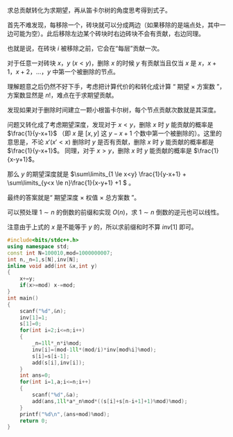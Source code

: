求总贡献转化为求期望，再从笛卡尔树的角度思考得到式子。

首先不难发现，每移除一个，砖块就可以分成两边（如果移除的是端点处，其中一边可能为空）。此后移除左边某个砖块时右边砖块不会有贡献，右边同理。

也就是说，在砖块 $i$ 被移除之前，它会在“每层”贡献一次。

对于任意一对砖块 $x$，$y$ $(x<y)$，删除 $x$ 的时候 $y$ 有贡献当且仅当 $x$ 是 $x$，$x+1$，$x+2$，...，$y$ 中第一个被删除的节点。

理解题意之后仍然不好下手，考虑把计算代价的和转化成计算 “ 期望 $\times$ 方案数 ”，方案数显然是 $n!$，难点在于求期望贡献。

发现如果对于删除时间建立一颗小根笛卡尔树，每个节点贡献次数就是其深度。

问题又转化成了考虑期望深度，发现对于 $x<y$，删除 $x$ 时 $y$ 能贡献的概率是 $\frac{1}{y-x+1}$ （即 $x$ 是 $[x,y]$ 这 $y-x+1$ 个数中第一个被删除的）。这里的意思是，不论 $x'(x'<x)$ 删除时 $y$ 是否有贡献，删除 $x$ 时 $y$ 能贡献的概率都是 $\frac{1}{y-x+1}$。
同理，对于 $x>y$，删除 $x$ 时 $y$ 能贡献的概率是 $\frac{1}{x-y+1}$。

那么 $y$ 的期望深度就是 $\sum\limits_{1 \le x<y}  \frac{1}{y-x+1} +  \sum\limits_{y<x \le n}\frac{1}{x-y+1} +1 $ 。

最终的答案就是“ 期望深度 $\times$ 权值 $\times$ 总方案数 ”。

可以预处理 $1 \sim n$ 的倒数的前缀和实现 $O(n)$，求 $1 \sim n$ 倒数的逆元也可以线性。

注意由于上式的 $x$ 是不能等于 $y$ 的，所以求前缀和时不算 $inv[1]$ 即可。

```cpp
#include<bits/stdc++.h>
using namespace std;
const int N=100010,mod=1000000007;
int n,_n=1,s[N],inv[N];
inline void add(int &x,int y)
{
    x+=y;
    if(x>=mod) x-=mod;
}
int main()
{
    scanf("%d",&n);
    inv[1]=1;
    s[1]=0;
    for(int i=2;i<=n;i++) 
    {
        _n=1ll*_n*i%mod;
        inv[i]=(mod-1ll*(mod/i)*inv[mod%i]%mod);
        s[i]=s[i-1];
        add(s[i],inv[i]); 
    }
    int ans=0;
    for(int i=1,a;i<=n;i++)
    {
        scanf("%d",&a);
        add(ans,1ll*a*_n%mod*((s[i]+s[n-i+1]+1)%mod)%mod);
    } 
    printf("%d\n",(ans+mod)%mod);
    return 0;
}
```